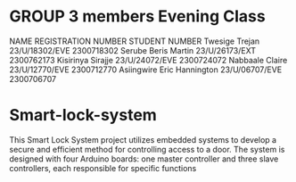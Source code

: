 # GROUP 3 members Evening Class
NAME 	                    REGISTRATION NUMBER  	STUDENT NUMBER 
Twesige Trejan 	            23/U/18302/EVE 	        2300718302 
Serube Beris Martin 	    23/U/26173/EXT 	        2300762173 
Kisirinya Sirajje 	        23/U/24072/EVE 	        2300724072 
Nabbaale Claire 	        23/U/12770/EVE 	        2300712770 
Asiingwire Eric Hannington 	23/U/06707/EVE 	        2300706707 

# Smart-lock-system
This Smart Lock System project utilizes embedded systems to develop a secure and efficient method for controlling access to a door. The system is designed with four Arduino boards: one master controller and three slave controllers, each responsible for specific functions
